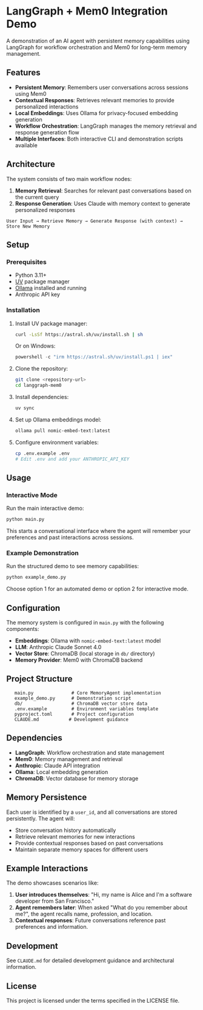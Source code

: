 # LangGraph + Mem0 Integration Demo

A demonstration of an AI agent with persistent memory capabilities using LangGraph for workflow orchestration and Mem0 for long-term memory management.

## Features

- **Persistent Memory**: Remembers user conversations across sessions using Mem0
- **Contextual Responses**: Retrieves relevant memories to provide personalized interactions
- **Local Embeddings**: Uses Ollama for privacy-focused embedding generation
- **Workflow Orchestration**: LangGraph manages the memory retrieval and response generation flow
- **Multiple Interfaces**: Both interactive CLI and demonstration scripts available

## Architecture

The system consists of two main workflow nodes:

1. **Memory Retrieval**: Searches for relevant past conversations based on the current query
2. **Response Generation**: Uses Claude with memory context to generate personalized responses

```
User Input → Retrieve Memory → Generate Response (with context) → Store New Memory
```

## Setup

### Prerequisites

- Python 3.11+
- [UV](https://docs.astral.sh/uv/getting-started/installation/) package manager
- [Ollama](https://ollama.ai/) installed and running
- Anthropic API key

### Installation

1. Install UV package manager:
   ```bash
   curl -LsSf https://astral.sh/uv/install.sh | sh
   ```
   Or on Windows:
   ```powershell
   powershell -c "irm https://astral.sh/uv/install.ps1 | iex"
   ```

2. Clone the repository:
   ```bash
   git clone <repository-url>
   cd langgraph-mem0
   ```

3. Install dependencies:
   ```bash
   uv sync
   ```

4. Set up Ollama embeddings model:
   ```bash
   ollama pull nomic-embed-text:latest
   ```

5. Configure environment variables:
   ```bash
   cp .env.example .env
   # Edit .env and add your ANTHROPIC_API_KEY
   ```

## Usage

### Interactive Mode

Run the main interactive demo:

```bash
python main.py
```

This starts a conversational interface where the agent will remember your preferences and past interactions across sessions.

### Example Demonstration

Run the structured demo to see memory capabilities:

```bash
python example_demo.py
```

Choose option 1 for an automated demo or option 2 for interactive mode.

## Configuration

The memory system is configured in `main.py` with the following components:

- **Embeddings**: Ollama with `nomic-embed-text:latest` model
- **LLM**: Anthropic Claude Sonnet 4.0
- **Vector Store**: ChromaDB (local storage in `db/` directory)
- **Memory Provider**: Mem0 with ChromaDB backend

## Project Structure

```
   main.py              # Core MemoryAgent implementation
   example_demo.py      # Demonstration script
   db/                  # ChromaDB vector store data
   .env.example         # Environment variables template
   pyproject.toml       # Project configuration
   CLAUDE.md           # Development guidance
```

## Dependencies

- **LangGraph**: Workflow orchestration and state management
- **Mem0**: Memory management and retrieval
- **Anthropic**: Claude API integration
- **Ollama**: Local embedding generation
- **ChromaDB**: Vector database for memory storage

## Memory Persistence

Each user is identified by a `user_id`, and all conversations are stored persistently. The agent will:

- Store conversation history automatically
- Retrieve relevant memories for new interactions
- Provide contextual responses based on past conversations
- Maintain separate memory spaces for different users

## Example Interactions

The demo showcases scenarios like:

1. **User introduces themselves**: "Hi, my name is Alice and I'm a software developer from San Francisco."
2. **Agent remembers later**: When asked "What do you remember about me?", the agent recalls name, profession, and location.
3. **Contextual responses**: Future conversations reference past preferences and information.

## Development

See `CLAUDE.md` for detailed development guidance and architectural information.

## License

This project is licensed under the terms specified in the LICENSE file.